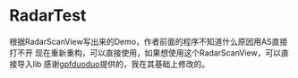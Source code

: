 # RadarTest
根据RadarScanView写出来的Demo，作者前面的程序不知道什么原因用AS直接打不开
现在重新重构，可以直接使用，如果想使用这个RadarScanView，可以直接导入lib
感谢[gpfduoduo](https://github.com/ZhangHowie/RadarScanView)提供的，我在其基础上修改的。



